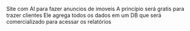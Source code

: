 Site com AI para fazer anuncios de imoveis 
A princípio será gratis para trazer clientes
Ele agrega todos os dados em um DB que será comercializado para acessar os relatórios